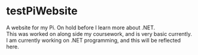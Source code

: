 # testPiWebsite
A website for my Pi. On hold before I learn more about .NET.
<br>
This was worked on along side my coursework, and is very basic currently.<br>
I am currently working on .NET programming, and this will be reflected here.
